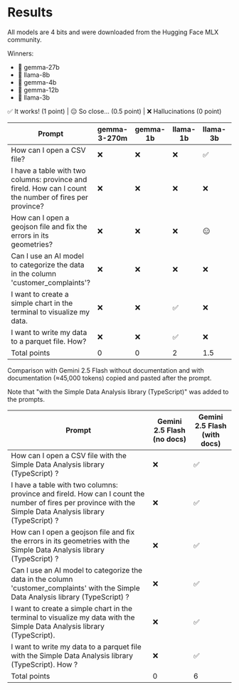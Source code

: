 # Results

All models are 4 bits and were downloaded from the Hugging Face MLX community.

Winners:

- 🥇 gemma-27b
- 🥇 llama-8b
- 🥈 gemma-4b
- 🥈 gemma-12b
- 🥉 llama-3b

✅ It works! (1 point) | 😑 So close... (0.5 point) | ❌ Hallucinations (0
point)

| Prompt                                                                                                  | gemma-3-270m | gemma-1b | llama-1b | llama-3b | gemma-4b | llama-8b | gemma-12b | gemma-27b |
| ------------------------------------------------------------------------------------------------------- | ------------ | -------- | -------- | -------- | -------- | -------- | --------- | --------- |
| How can I open a CSV file?                                                                              | ❌           | ❌       | ❌       | ✅       | ✅       | ✅       | ✅        | 😑        |
| I have a table with two columns: province and fireId. How can I count the number of fires per province? | ❌           | ❌       | ❌       | ❌       | ❌       | ❌       | ❌        | 😑        |
| How can I open a geojson file and fix the errors in its geometries?                                     | ❌           | ❌       | ❌       | 😑       | 😑       | 😑       | 😑        | 😑        |
| Can I use an AI model to categorize the data in the column 'customer_complaints'?                       | ❌           | ❌       | ❌       | ❌       | ❌       | ❌       | ❌        | ❌        |
| I want to create a simple chart in the terminal to visualize my data.                                   | ❌           | ❌       | ✅       | ❌       | ❌       | 😑       | ❌        | 😑        |
| I want to write my data to a parquet file. How?                                                         | ❌           | ❌       | ✅       | ❌       | ✅       | ✅       | ✅        | ✅        |
| Total points                                                                                            | 0            | 0        | 2        | 1.5      | 2.5      | 3        | 2.5       | 3         |

Comparison with Gemini 2.5 Flash without documentation and with documentation
(≈45,000 tokens) copied and pasted after the prompt.

Note that "with the Simple Data Analysis library (TypeScript)" was added to the
prompts.

| Prompt                                                                                                                                                      | Gemini 2.5 Flash (no docs) | Gemini 2.5 Flash (with docs) |
| ----------------------------------------------------------------------------------------------------------------------------------------------------------- | -------------------------- | ---------------------------- |
| How can I open a CSV file with the Simple Data Analysis library (TypeScript) ?                                                                              | ❌                         | ✅                           |
| I have a table with two columns: province and fireId. How can I count the number of fires per province with the Simple Data Analysis library (TypeScript) ? | ❌                         | ✅                           |
| How can I open a geojson file and fix the errors in its geometries with the Simple Data Analysis library (TypeScript) ?                                     | ❌                         | ✅                           |
| Can I use an AI model to categorize the data in the column 'customer_complaints' with the Simple Data Analysis library (TypeScript) ?                       | ❌                         | ✅                           |
| I want to create a simple chart in the terminal to visualize my data with the Simple Data Analysis library (TypeScript).                                    | ❌                         | ✅                           |
| I want to write my data to a parquet file with the Simple Data Analysis library (TypeScript). How ?                                                         | ❌                         | ✅                           |
| Total points                                                                                                                                                | 0                          | 6                            |
